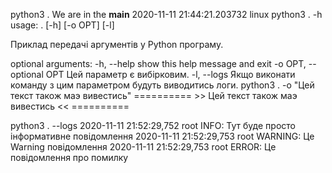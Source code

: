 

python3 .
We are in the __main__
2020-11-11 21:44:21.203732
linux
python3 . -h
usage: . [-h] [-o OPT] [-l]

Приклад передачі аргументів у Python програму.

optional arguments:
  -h, --help            show this help message and exit
  -o OPT, --optional OPT
                        Цей параметр є вибірковим.
  -l, --logs            Якщо виконати команду з цим параметром будуть
                        виводитись логи.
python3 . -o "Цей текст також маэ вивестись"
 ========== >> Цей текст також маэ вивестись << ==========
 
python3 . --logs 
 2020-11-11 21:52:29,752 root INFO: Тут буде просто інформативне повідомлення
2020-11-11 21:52:29,753 root WARNING: Це Warning повідомлення
2020-11-11 21:52:29,753 root ERROR: Це повідомлення про помилку
